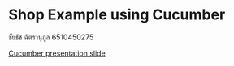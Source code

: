 # Shop Example using Cucumber

ชัยธัช ฉัตรานุกูล 6510450275

[Cucumber presentation slide](https://github.com/ladyusa/cucumber-atm/blob/master/cucumber.pdf)
